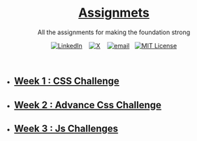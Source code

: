 <a href="#">
    <h1 align="center"> Assignmets </h1>
</a>

<p align="center">
    All the assignments for making the foundation strong
</p>

<div align="center">

[![LinkedIn](https://img.shields.io/badge/@Sanket_singh-%230077B5.svg?logo=linkedin&logoColor=white)](https://linkedin.com/in/sanket-singh-5359732b8) &nbsp;&nbsp; [![X](https://img.shields.io/badge/@SanketS89137690-black.svg?logo=X&logoColor=white)](https://x.com/@SanketS89137690) &nbsp;&nbsp;  [![email](https://img.shields.io/badge/vt118452@gmail.com-D14836?logo=gmail&logoColor=white)](mailto:vt118452@gmail.com) &nbsp;&nbsp;[![MIT License](https://img.shields.io/badge/License-MIT-green.svg)](https://choosealicense.com/licenses/mit/)

</div>
<br>

- ## [Week 1 : CSS Challenge](./Week%2001/)
- ## [Week 2 : Advance Css Challenge](./Week%2002/)
- ## [Week 3 : Js Challenges](#)

</br>